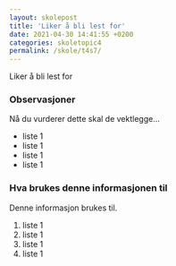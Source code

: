```yaml
---
layout: skolepost
title: 'Liker å bli lest for'
date: 2021-04-30 14:41:55 +0200
categories: skoletopic4
permalink: /skole/t4s7/
---
```


Liker å bli lest for

### Observasjoner

Nå du vurderer dette skal de vektlegge...

- liste 1
- liste 1
- liste 1
- liste 1

### Hva brukes denne informasjonen til

Denne informasjon brukes til.

1. liste 1
2. liste 1
3. liste 1
4. liste 1

